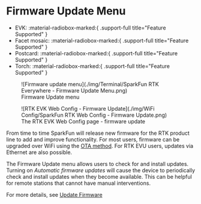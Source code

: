 # Firmware Update Menu

<!--
Compatibility Icons
====================================================================================

:material-radiobox-marked:{ .support-full title="Feature Supported" }
:material-radiobox-indeterminate-variant:{ .support-partial title="Feature Partially Supported" }
:material-radiobox-blank:{ .support-none title="Feature Not Supported" }
-->

<div class="grid cards fill" markdown>

- EVK: :material-radiobox-marked:{ .support-full title="Feature Supported" }
- Facet mosaic: :material-radiobox-marked:{ .support-full title="Feature Supported" }
- Postcard: :material-radiobox-marked:{ .support-full title="Feature Supported" }
- Torch: :material-radiobox-marked:{ .support-full title="Feature Supported" }

</div>

<figure markdown>
![Firmware update menu](./img/Terminal/SparkFun RTK Everywhere - Firmware Update Menu.png)
<figcaption markdown>
Firmware Update menu
</figcaption>
</figure>

<figure markdown>
![RTK EVK Web Config - Firmware Update](./img/WiFi Config/SparkFun RTK Web Config - Firmware Update.png)
<figcaption markdown>
The RTK EVK Web Config page - firmware update
</figcaption>
</figure>

From time to time SparkFun will release new firmware for the RTK product line to add and improve functionality. For most users, firmware can be upgraded over WiFi using the [OTA method](https://docs.sparkfun.com/SparkFun_RTK_Everywhere_Firmware/firmware_update/#updating-firmware-over-the-air). For RTK EVU users, updates via Ethernet are also possible.

The Firmware Update menu allows users to check for and install updates. Turning on *Automatic firmware updates* will cause the device to periodically check and install updates when they become available. This can be helpful for remote stations that cannot have manual interventions.

For more details, see [Update Firmware](firmware_update.md)
